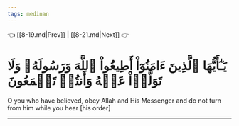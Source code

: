 ```yaml
---
tags: medinan
---
```


👈 [[8-19.md|Prev]] | [[8-21.md|Next]] 👉

# يَـٰٓأَيُّهَا ٱلَّذِينَ ءَامَنُوٓاْ أَطِيعُواْ ٱللَّهَ وَرَسُولَهُۥ وَلَا تَوَلَّوۡاْ عَنۡهُ وَأَنتُمۡ تَسۡمَعُونَ

O you who have believed, obey Allah and His Messenger and do not turn from him while you hear [his order]

---

